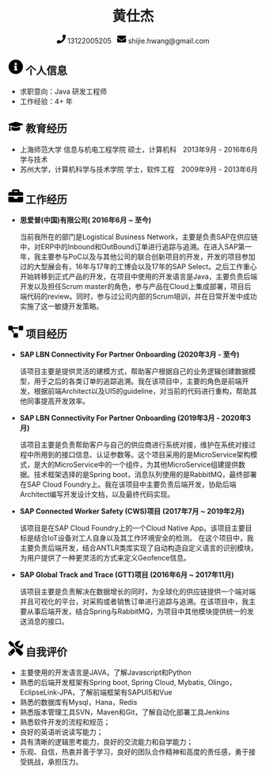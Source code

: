  <center>
     <h1>黄仕杰</h1>
     <div>
         <span>
             <img src="assets/phone-solid.svg" width="18px">
             13122005205
         </span>
         &nbsp;
         <span>
             <img src="assets/envelope-solid.svg" width="18px">
             shijie.hwang@gmail.com
         </span>
     </div>
 </center>

 ## <img src="assets/info-circle-solid.svg" width="30px"> 个人信息 
 
 - 求职意向：Java 研发工程师
 - 工作经验：4+ 年

## <img src="assets/graduation-cap-solid.svg" width="30px"> 教育经历

- 上海师范大学 信息与机电工程学院<div style="float:right">2013年9月 - 2016年6月</div>
  硕士，计算机科学与技术
- 苏州大学，计算机科学与技术学院<div style="float:right">2009年9月 - 2013年6月</div>
  学士，软件工程

## <img src="assets/briefcase-solid.svg" width="30px"> 工作经历

- **思爱普(中国)有限公司( 2016年6月 ~ 至今)**

   当前我所在的部门是Logistical Business Network，主要是负责SAP在供应链中，对ERP中的Inbound和OutBound订单进行追踪与追溯。在进入SAP第一年，我主要参与PoC以及与其他公司的联合创新项目的开发，开发的项目参加过的大型展会有，16年与17年的工博会以及17年的SAP Select。之后工作重心开始转移到正式产品的开发，在项目中使用的开发语言是Java，主要负责后端开发以及担任Scrum master的角色，参与产品在Cloud上集成部署，项目后端代码的review。同时，参与过公司内部的Scrum培训，并在日常开发中成功实施了这一敏捷开发策略。

## <img src="assets/project-diagram-solid.svg" width="30px"> 项目经历

- **SAP LBN Connectivity For Partner Onboarding (2020年3月 - 至今)**

  该项目主要是提供灵活的建模方式，帮助客户根据自己的业务逻辑创建数据模型，用于之后的各类订单的追踪追溯。我在该项目中，主要的角色是前端开发，根据前端Architect以及UI5的guideline，对当前的代码进行重构，帮助其他同事提高开发效率。

- **SAP LBN Connectivity For Partner Onboarding (2019年3月 - 2020年3月)**

  该项目主要是负责帮助客户与自己的供应商进行系统对接，维护在系统对接过程中所用到的接口信息、认证参数等。这个项目采用的是MicroService架构模式，是大的MicroService中的一个组件，为其他MicroService组建提供数据。技术框架选择的是Spring boot，消息队列使用的是RabbitMQ，最终部署在SAP Cloud Foundry上。我在该项目中主要负责后端开发，协助后端Architect编写开发设计文档，以及最终代码实现。

- **SAP Connected Worker Safety (CWS)项目 (2017年7月 ~ 2019年2月)**

  该项目是在SAP Cloud Foundry上的一个Cloud Native App。该项目主要目标是结合IoT设备对工人自身以及其工作环境安全的检测。
  在这个项目中，我主要负责后端开发，结合ANTLR类库实现了自动构造自定义语言的识别模块。为用户提供了一种更灵活的方式来定义Geofence信息。

- **SAP Global Track and Trace (GTT)项目 (2016年6月 ~ 2017年11月)**

  该项目主要是负责解决在数据增长的同时，为全球化的供应链提供一个端对端并且可视化的平台，对采购或者销售订单进行追踪与追溯。在该项目中，我主要从事后端开发，结合Spring与RabbitMQ，为项目中其他模块提供统一的发送消息的接口。

## <img src="assets/tools-solid.svg" width="30px"> 自我评价

- 主要使用的开发语言是JAVA，了解Javascript和Python
- 熟悉的后端开发框架有Spring boot, Spring Cloud, Mybatis, Olingo，EclipseLink-JPA，了解前端框架有SAPUI5和Vue
- 熟悉的数据库有Mysql，Hana，Redis
- 熟悉版本管理工具SVN，Maven和Git，了解自动化部署工具Jenkins
- 熟悉软件开发的流程和规范；
- 良好的英语听说读写能力；
- 具有清晰的逻辑思考能力，良好的交流能力和自学能力；
- 乐观、自信，热衷并善于学习，良好的团队合作精神和高度的责任感，勇于接受挑战，承担压力。
